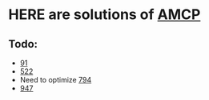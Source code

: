 # HERE are solutions of [AMCP](https://acmp.ru/index.asp?main=tasks)
## Todo:
- [91]()
- [522]()
- Need to optimize [794]() 
- [947]()